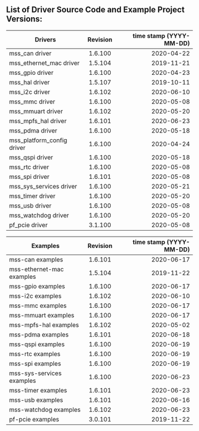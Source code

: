 ## List of Driver Source Code and Example Project Versions:



| Drivers | Revision | time stamp (YYYY-MM-DD) |
|----------|:-------------------:|------:|
| mss_can driver | 1.6.100 | 2020-04-22 |
| mss_ethernet_mac driver | 1.5.104 | 2019-11-21 |
| mss_gpio driver | 1.6.100 | 2020-04-23 |
| mss_hal driver | 1.5.107 | 2019-10-11 |
| mss_i2c driver | 1.6.102 | 2020-06-10 | 
| mss_mmc driver | 1.6.100 | 2020-05-08 |
| mss_mmuart driver | 1.6.102 | 2020-05-20 |
| mss_mpfs_hal driver | 1.6.101 | 2020-06-23 | 
| mss_pdma driver | 1.6.100 | 2020-05-18 |
| mss_platform_config driver | 1.6.100 | 2020-04-24 |
| mss_qspi driver | 1.6.100 | 2020-05-18 |
| mss_rtc driver | 1.6.100 | 2020-05-08 |
| mss_spi driver | 1.6.101 | 2020-05-08 |
| mss_sys_services driver | 1.6.100 | 2020-05-21 |
| mss_timer driver | 1.6.100 | 2020-05-20 |
| mss_usb driver | 1.6.100 | 2020-05-08 |
| mss_watchdog driver | 1.6.100 | 2020-05-20 |
| pf_pcie driver | 3.1.100 | 2020-05-08 |

| Examples | Revision | time stamp (YYYY-MM-DD) |
|----------|:-------------:|------:|
| mss-can examples | 1.6.101 | 2020-06-17 | 
| mss-ethernet-mac examples | 1.5.104 | 2019-11-22 |
| mss-gpio examples | 1.6.100 | 2020-06-17 | 
| mss-i2c examples | 1.6.102 | 2020-06-10 | 
| mss-mmc examples | 1.6.100 | 2020-06-17 | 
| mss-mmuart examples | 1.6.100 | 2020-06-17 | 
| mss-mpfs-hal examples | 1.6.102 | 2020-05-02 |
| mss-pdma examples | 1.6.101 | 2020-06-18 | 
| mss-qspi examples | 1.6.100 | 2020-06-19 | 
| mss-rtc examples | 1.6.100 | 2020-06-19 | 
| mss-spi examples | 1.6.100 | 2020-06-19 | 
| mss-sys-services examples | 1.6.100 | 2020-06-23 | 
| mss-timer examples | 1.6.101 | 2020-06-23 | 
| mss-usb examples | 1.6.101 | 2020-06-16 | 
| mss-watchdog examples | 1.6.102 | 2020-06-23 | 
| pf-pcie examples | 3.0.101 | 2019-11-22 |

